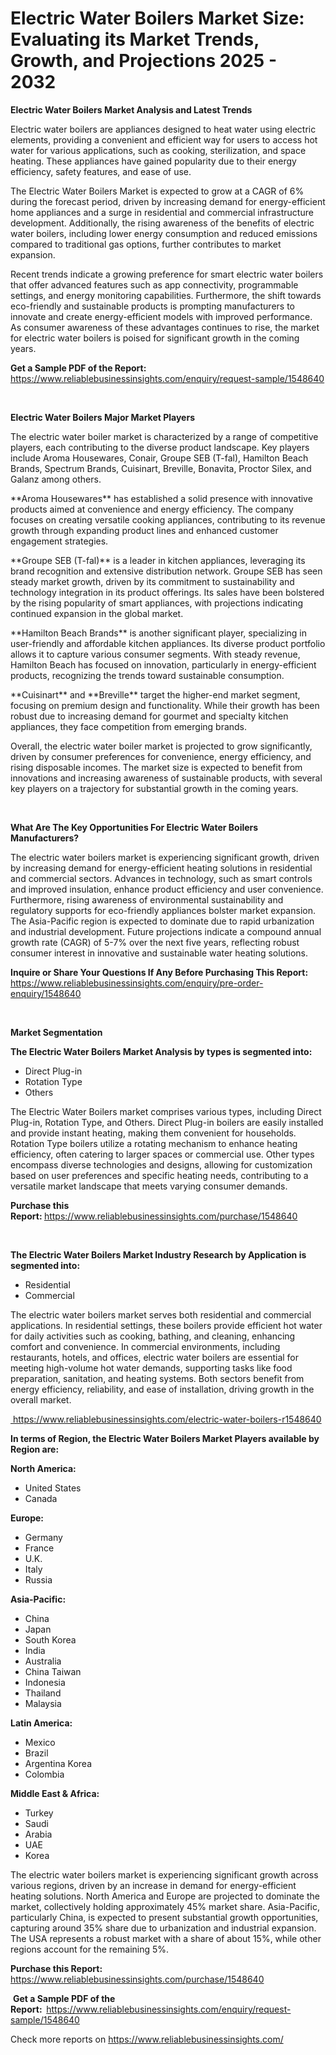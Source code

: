 <p><h1>Electric Water Boilers Market Size: Evaluating its Market Trends, Growth, and Projections 2025 - 2032</h1></p><p><strong>Electric Water Boilers Market Analysis and Latest Trends</strong></p>
<p><p>Electric water boilers are appliances designed to heat water using electric elements, providing a convenient and efficient way for users to access hot water for various applications, such as cooking, sterilization, and space heating. These appliances have gained popularity due to their energy efficiency, safety features, and ease of use.</p><p>The Electric Water Boilers Market is expected to grow at a CAGR of 6% during the forecast period, driven by increasing demand for energy-efficient home appliances and a surge in residential and commercial infrastructure development. Additionally, the rising awareness of the benefits of electric water boilers, including lower energy consumption and reduced emissions compared to traditional gas options, further contributes to market expansion.</p><p>Recent trends indicate a growing preference for smart electric water boilers that offer advanced features such as app connectivity, programmable settings, and energy monitoring capabilities. Furthermore, the shift towards eco-friendly and sustainable products is prompting manufacturers to innovate and create energy-efficient models with improved performance. As consumer awareness of these advantages continues to rise, the market for electric water boilers is poised for significant growth in the coming years.</p></p>
<p><strong>Get a Sample PDF of the Report:&nbsp;</strong> <a href="https://www.reliablebusinessinsights.com/enquiry/request-sample/1548640?utm_campaign=3109&utm_medium=2&utm_source=Github&utm_content=ia&utm_term=10042025&utm_id=electric-water-boilers">https://www.reliablebusinessinsights.com/enquiry/request-sample/1548640</a></p>
<p>&nbsp;</p>
<p><strong>Electric Water Boilers Major Market Players</strong></p>
<p><p>The electric water boiler market is characterized by a range of competitive players, each contributing to the diverse product landscape. Key players include Aroma Housewares, Conair, Groupe SEB (T-fal), Hamilton Beach Brands, Spectrum Brands, Cuisinart, Breville, Bonavita, Proctor Silex, and Galanz among others.</p><p>**Aroma Housewares** has established a solid presence with innovative products aimed at convenience and energy efficiency. The company focuses on creating versatile cooking appliances, contributing to its revenue growth through expanding product lines and enhanced customer engagement strategies.</p><p>**Groupe SEB (T-fal)** is a leader in kitchen appliances, leveraging its brand recognition and extensive distribution network. Groupe SEB has seen steady market growth, driven by its commitment to sustainability and technology integration in its product offerings. Its sales have been bolstered by the rising popularity of smart appliances, with projections indicating continued expansion in the global market.</p><p>**Hamilton Beach Brands** is another significant player, specializing in user-friendly and affordable kitchen appliances. Its diverse product portfolio allows it to capture various consumer segments. With steady revenue, Hamilton Beach has focused on innovation, particularly in energy-efficient products, recognizing the trends toward sustainable consumption.</p><p>**Cuisinart** and **Breville** target the higher-end market segment, focusing on premium design and functionality. While their growth has been robust due to increasing demand for gourmet and specialty kitchen appliances, they face competition from emerging brands.</p><p>Overall, the electric water boiler market is projected to grow significantly, driven by consumer preferences for convenience, energy efficiency, and rising disposable incomes. The market size is expected to benefit from innovations and increasing awareness of sustainable products, with several key players on a trajectory for substantial growth in the coming years.</p></p>
<p>&nbsp;</p>
<p><strong>What Are The Key Opportunities For Electric Water Boilers Manufacturers?</strong></p>
<p><p>The electric water boilers market is experiencing significant growth, driven by increasing demand for energy-efficient heating solutions in residential and commercial sectors. Advances in technology, such as smart controls and improved insulation, enhance product efficiency and user convenience. Furthermore, rising awareness of environmental sustainability and regulatory supports for eco-friendly appliances bolster market expansion. The Asia-Pacific region is expected to dominate due to rapid urbanization and industrial development. Future projections indicate a compound annual growth rate (CAGR) of 5-7% over the next five years, reflecting robust consumer interest in innovative and sustainable water heating solutions.</p></p>
<p><strong>Inquire or Share Your Questions If Any Before Purchasing This Report:</strong> <a href="https://www.reliablebusinessinsights.com/enquiry/pre-order-enquiry/1548640?utm_campaign=3109&utm_medium=2&utm_source=Github&utm_content=ia&utm_term=10042025&utm_id=electric-water-boilers">https://www.reliablebusinessinsights.com/enquiry/pre-order-enquiry/1548640</a></p>
<p>&nbsp;</p>
<p><strong>Market Segmentation</strong></p>
<p><strong>The Electric Water Boilers Market Analysis by types is segmented into:</strong></p>
<p><ul><li>Direct Plug-in</li><li>Rotation Type</li><li>Others</li></ul></p>
<p><p>The Electric Water Boilers market comprises various types, including Direct Plug-in, Rotation Type, and Others. Direct Plug-in boilers are easily installed and provide instant heating, making them convenient for households. Rotation Type boilers utilize a rotating mechanism to enhance heating efficiency, often catering to larger spaces or commercial use. Other types encompass diverse technologies and designs, allowing for customization based on user preferences and specific heating needs, contributing to a versatile market landscape that meets varying consumer demands.</p></p>
<p><strong>Purchase this Report:&nbsp;</strong><a href="https://www.reliablebusinessinsights.com/purchase/1548640?utm_campaign=3109&utm_medium=2&utm_source=Github&utm_content=ia&utm_term=10042025&utm_id=electric-water-boilers">https://www.reliablebusinessinsights.com/purchase/1548640</a></p>
<p>&nbsp;</p>
<p><strong>The Electric Water Boilers Market Industry Research by Application is segmented into:</strong></p>
<p><ul><li>Residential</li><li>Commercial</li></ul></p>
<p><p>The electric water boilers market serves both residential and commercial applications. In residential settings, these boilers provide efficient hot water for daily activities such as cooking, bathing, and cleaning, enhancing comfort and convenience. In commercial environments, including restaurants, hotels, and offices, electric water boilers are essential for meeting high-volume hot water demands, supporting tasks like food preparation, sanitation, and heating systems. Both sectors benefit from energy efficiency, reliability, and ease of installation, driving growth in the overall market.</p></p>
<p><a href="https://www.reliablebusinessinsights.com/electric-water-boilers-r1548640?utm_campaign=3109&utm_medium=2&utm_source=Github&utm_content=ia&utm_term=10042025&utm_id=electric-water-boilers">&nbsp;https://www.reliablebusinessinsights.com/electric-water-boilers-r1548640</a></p>
<p><strong>In terms of Region, the Electric Water Boilers Market Players available by Region are:</strong></p>
<p>
    <p> <strong> North America: </strong>
        <ul>
            <li>United States</li>
            <li>Canada</li>
        </ul>
        </p> 
    <p> <strong> Europe: </strong>
        <ul>
            <li>Germany</li>
            <li>France</li>
            <li>U.K.</li>
            <li>Italy</li>
            <li>Russia</li>
        </ul>
        </p> 
    <p> <strong> Asia-Pacific: </strong>
        <ul>
            <li>China</li>
            <li>Japan</li>
            <li>South Korea</li>
            <li>India</li>
            <li>Australia</li>
            <li>China Taiwan</li>
            <li>Indonesia</li>
            <li>Thailand</li>
            <li>Malaysia</li>
        </ul>
        </p> 
    <p> <strong> Latin America: </strong>
        <ul>
            <li>Mexico</li>
            <li>Brazil</li>
            <li>Argentina Korea</li>
            <li>Colombia</li>
        </ul>
        </p> 
    <p> <strong> Middle East & Africa: </strong>
        <ul>
            <li>Turkey</li>
            <li>Saudi</li>
            <li>Arabia</li>
            <li>UAE</li>
            <li>Korea</li>
        </ul>
    </p>
    </p>
<p><p>The electric water boilers market is experiencing significant growth across various regions, driven by an increase in demand for energy-efficient heating solutions. North America and Europe are projected to dominate the market, collectively holding approximately 45% market share. Asia-Pacific, particularly China, is expected to present substantial growth opportunities, capturing around 35% share due to urbanization and industrial expansion. The USA represents a robust market with a share of about 15%, while other regions account for the remaining 5%.</p></p>
<p><strong>Purchase this Report: </strong><a href="https://www.reliablebusinessinsights.com/purchase/1548640?utm_campaign=3109&utm_medium=2&utm_source=Github&utm_content=ia&utm_term=10042025&utm_id=electric-water-boilers">https://www.reliablebusinessinsights.com/purchase/1548640</a></p>
<p>&nbsp;<strong>Get a Sample PDF of the Report:&nbsp;&nbsp;</strong><a href="https://www.reliablebusinessinsights.com/enquiry/request-sample/1548640?utm_campaign=3109&utm_medium=2&utm_source=Github&utm_content=ia&utm_term=10042025&utm_id=electric-water-boilers">https://www.reliablebusinessinsights.com/enquiry/request-sample/1548640</a></p>
<p><strong></strong></p>
<p>Check more reports on <a href="https://www.reliablebusinessinsights.com/?utm_campaign=3109&utm_medium=2&utm_source=Github&utm_content=ia&utm_term=10042025&utm_id=electric-water-boilers">https://www.reliablebusinessinsights.com/</a></p>